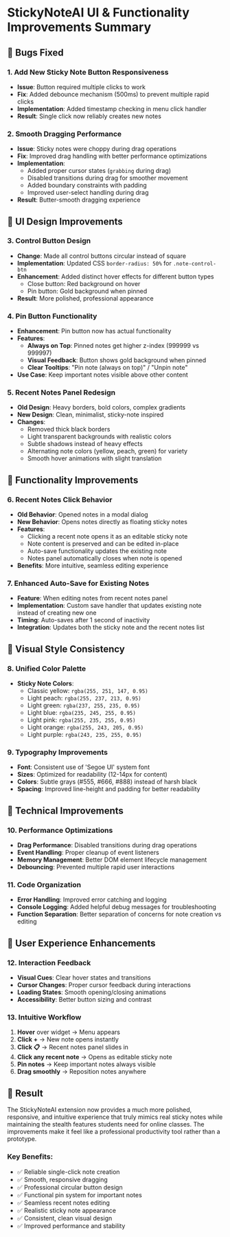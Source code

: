 # StickyNoteAI UI & Functionality Improvements Summary

## 🐛 **Bugs Fixed**

### 1. **Add New Sticky Note Button Responsiveness**
- **Issue**: Button required multiple clicks to work
- **Fix**: Added debounce mechanism (500ms) to prevent multiple rapid clicks
- **Implementation**: Added timestamp checking in menu click handler
- **Result**: Single click now reliably creates new notes

### 2. **Smooth Dragging Performance**
- **Issue**: Sticky notes were choppy during drag operations
- **Fix**: Improved drag handling with better performance optimizations
- **Implementation**: 
  - Added proper cursor states (`grabbing` during drag)
  - Disabled transitions during drag for smoother movement
  - Added boundary constraints with padding
  - Improved user-select handling during drag
- **Result**: Butter-smooth dragging experience

## 🎨 **UI Design Improvements**

### 3. **Control Button Design**
- **Change**: Made all control buttons circular instead of square
- **Implementation**: Updated CSS `border-radius: 50%` for `.note-control-btn`
- **Enhancement**: Added distinct hover effects for different button types
  - Close button: Red background on hover
  - Pin button: Gold background when pinned
- **Result**: More polished, professional appearance

### 4. **Pin Button Functionality**
- **Enhancement**: Pin button now has actual functionality
- **Features**:
  - **Always on Top**: Pinned notes get higher z-index (999999 vs 999997)
  - **Visual Feedback**: Button shows gold background when pinned
  - **Clear Tooltips**: "Pin note (always on top)" / "Unpin note"
- **Use Case**: Keep important notes visible above other content

### 5. **Recent Notes Panel Redesign**
- **Old Design**: Heavy borders, bold colors, complex gradients
- **New Design**: Clean, minimalist, sticky-note inspired
- **Changes**:
  - Removed thick black borders
  - Light transparent backgrounds with realistic colors
  - Subtle shadows instead of heavy effects
  - Alternating note colors (yellow, peach, green) for variety
  - Smooth hover animations with slight translation

## 🚀 **Functionality Improvements**

### 6. **Recent Notes Click Behavior**
- **Old Behavior**: Opened notes in a modal dialog
- **New Behavior**: Opens notes directly as floating sticky notes
- **Features**:
  - Clicking a recent note opens it as an editable sticky note
  - Note content is preserved and can be edited in-place
  - Auto-save functionality updates the existing note
  - Notes panel automatically closes when note is opened
- **Benefits**: More intuitive, seamless editing experience

### 7. **Enhanced Auto-Save for Existing Notes**
- **Feature**: When editing notes from recent notes panel
- **Implementation**: Custom save handler that updates existing note instead of creating new one
- **Timing**: Auto-saves after 1 second of inactivity
- **Integration**: Updates both the sticky note and the recent notes list

## 🎯 **Visual Style Consistency**

### 8. **Unified Color Palette**
- **Sticky Note Colors**:
  - Classic yellow: `rgba(255, 251, 147, 0.95)`
  - Light peach: `rgba(255, 237, 213, 0.95)`
  - Light green: `rgba(237, 255, 235, 0.95)`
  - Light blue: `rgba(235, 245, 255, 0.95)`
  - Light pink: `rgba(255, 235, 255, 0.95)`
  - Light orange: `rgba(255, 243, 205, 0.95)`
  - Light purple: `rgba(243, 235, 255, 0.95)`

### 9. **Typography Improvements**
- **Font**: Consistent use of 'Segoe UI' system font
- **Sizes**: Optimized for readability (12-14px for content)
- **Colors**: Subtle grays (#555, #666, #888) instead of harsh black
- **Spacing**: Improved line-height and padding for better readability

## 🔧 **Technical Improvements**

### 10. **Performance Optimizations**
- **Drag Performance**: Disabled transitions during drag operations
- **Event Handling**: Proper cleanup of event listeners
- **Memory Management**: Better DOM element lifecycle management
- **Debouncing**: Prevented multiple rapid user interactions

### 11. **Code Organization**
- **Error Handling**: Improved error catching and logging
- **Console Logging**: Added helpful debug messages for troubleshooting
- **Function Separation**: Better separation of concerns for note creation vs editing

## 📱 **User Experience Enhancements**

### 12. **Interaction Feedback**
- **Visual Cues**: Clear hover states and transitions
- **Cursor Changes**: Proper cursor feedback during interactions
- **Loading States**: Smooth opening/closing animations
- **Accessibility**: Better button sizing and contrast

### 13. **Intuitive Workflow**
1. **Hover** over widget → Menu appears
2. **Click +** → New note opens instantly
3. **Click 📋** → Recent notes panel slides in
4. **Click any recent note** → Opens as editable sticky note
5. **Pin notes** → Keep important notes always visible
6. **Drag smoothly** → Reposition notes anywhere

## 🎉 **Result**

The StickyNoteAI extension now provides a much more polished, responsive, and intuitive experience that truly mimics real sticky notes while maintaining the stealth features students need for online classes. The improvements make it feel like a professional productivity tool rather than a prototype.

### **Key Benefits**:
- ✅ Reliable single-click note creation
- ✅ Smooth, responsive dragging
- ✅ Professional circular button design
- ✅ Functional pin system for important notes
- ✅ Seamless recent notes editing
- ✅ Realistic sticky note appearance
- ✅ Consistent, clean visual design
- ✅ Improved performance and stability
